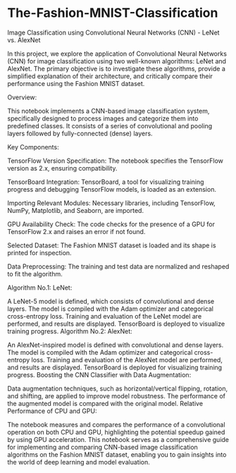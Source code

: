 # The-Fashion-MNIST-Classification
Image Classification using Convolutional Neural Networks (CNN) - LeNet vs. AlexNet

In this project, we explore the application of Convolutional Neural Networks (CNN) for image classification using two well-known algorithms: LeNet and AlexNet. The primary objective is to investigate these algorithms, provide a simplified explanation of their architecture, and critically compare their performance using the Fashion MNIST dataset.

Overview:

This notebook implements a CNN-based image classification system, specifically designed to process images and categorize them into predefined classes. It consists of a series of convolutional and pooling layers followed by fully-connected (dense) layers.

Key Components:

TensorFlow Version Specification: The notebook specifies the TensorFlow version as 2.x, ensuring compatibility.

TensorBoard Integration: TensorBoard, a tool for visualizing training progress and debugging TensorFlow models, is loaded as an extension.

Importing Relevant Modules: Necessary libraries, including TensorFlow, NumPy, Matplotlib, and Seaborn, are imported.

GPU Availability Check: The code checks for the presence of a GPU for TensorFlow 2.x and raises an error if not found.

Selected Dataset: The Fashion MNIST dataset is loaded and its shape is printed for inspection.

Data Preprocessing: The training and test data are normalized and reshaped to fit the algorithm.

Algorithm No.1: LeNet:

A LeNet-5 model is defined, which consists of convolutional and dense layers.
The model is compiled with the Adam optimizer and categorical cross-entropy loss.
Training and evaluation of the LeNet model are performed, and results are displayed.
TensorBoard is deployed to visualize training progress.
Algorithm No.2: AlexNet:

An AlexNet-inspired model is defined with convolutional and dense layers.
The model is compiled with the Adam optimizer and categorical cross-entropy loss.
Training and evaluation of the AlexNet model are performed, and results are displayed.
TensorBoard is deployed for visualizing training progress.
Boosting the CNN Classifier with Data Augmentation:

Data augmentation techniques, such as horizontal/vertical flipping, rotation, and shifting, are applied to improve model robustness.
The performance of the augmented model is compared with the original model.
Relative Performance of CPU and GPU:

The notebook measures and compares the performance of a convolutional operation on both CPU and GPU, highlighting the potential speedup gained by using GPU acceleration.
This notebook serves as a comprehensive guide for implementing and comparing CNN-based image classification algorithms on the Fashion MNIST dataset, enabling you to gain insights into the world of deep learning and model evaluation.
